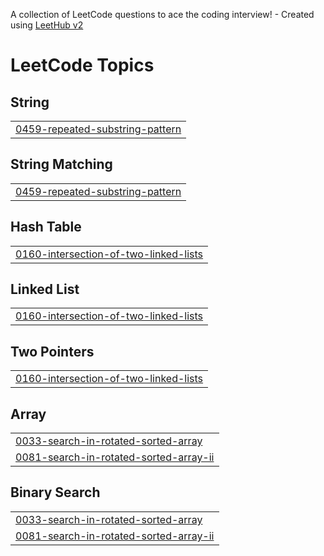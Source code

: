 A collection of LeetCode questions to ace the coding interview! - Created using [LeetHub v2](https://github.com/arunbhardwaj/LeetHub-2.0)
<!---LeetCode Topics Start-->
# LeetCode Topics
## String
|  |
| ------- |
| [0459-repeated-substring-pattern](https://github.com/nandini-cs22/LeetCode-Solutions/tree/master/0459-repeated-substring-pattern) |
## String Matching
|  |
| ------- |
| [0459-repeated-substring-pattern](https://github.com/nandini-cs22/LeetCode-Solutions/tree/master/0459-repeated-substring-pattern) |
## Hash Table
|  |
| ------- |
| [0160-intersection-of-two-linked-lists](https://github.com/nandini-cs22/LeetCode-Solutions/tree/master/0160-intersection-of-two-linked-lists) |
## Linked List
|  |
| ------- |
| [0160-intersection-of-two-linked-lists](https://github.com/nandini-cs22/LeetCode-Solutions/tree/master/0160-intersection-of-two-linked-lists) |
## Two Pointers
|  |
| ------- |
| [0160-intersection-of-two-linked-lists](https://github.com/nandini-cs22/LeetCode-Solutions/tree/master/0160-intersection-of-two-linked-lists) |
## Array
|  |
| ------- |
| [0033-search-in-rotated-sorted-array](https://github.com/nandini-cs22/LeetCode-Solutions/tree/master/0033-search-in-rotated-sorted-array) |
| [0081-search-in-rotated-sorted-array-ii](https://github.com/nandini-cs22/LeetCode-Solutions/tree/master/0081-search-in-rotated-sorted-array-ii) |
## Binary Search
|  |
| ------- |
| [0033-search-in-rotated-sorted-array](https://github.com/nandini-cs22/LeetCode-Solutions/tree/master/0033-search-in-rotated-sorted-array) |
| [0081-search-in-rotated-sorted-array-ii](https://github.com/nandini-cs22/LeetCode-Solutions/tree/master/0081-search-in-rotated-sorted-array-ii) |
<!---LeetCode Topics End-->